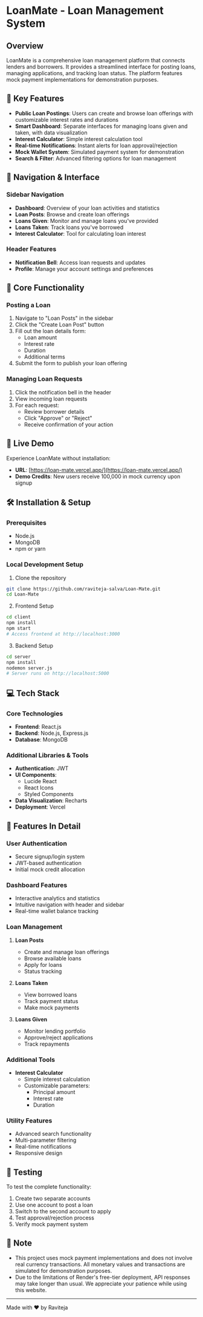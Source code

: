 # LoanMate - Loan Management System

## Overview

LoanMate is a comprehensive loan management platform that connects lenders and borrowers. It provides a streamlined interface for posting loans, managing applications, and tracking loan status. The platform features mock payment implementations for demonstration purposes.

## 🌟 Key Features

- **Public Loan Postings**: Users can create and browse loan offerings with customizable interest rates and durations
- **Smart Dashboard**: Separate interfaces for managing loans given and taken, with data visualization
- **Interest Calculator**: Simple interest calculation tool
- **Real-time Notifications**: Instant alerts for loan approval/rejection
- **Mock Wallet System**: Simulated payment system for demonstration
- **Search & Filter**: Advanced filtering options for loan management

## 📱 Navigation & Interface

### Sidebar Navigation
- **Dashboard**: Overview of your loan activities and statistics
- **Loan Posts**: Browse and create loan offerings
- **Loans Given**: Monitor and manage loans you've provided
- **Loans Taken**: Track loans you've borrowed
- **Interest Calculator**: Tool for calculating loan interest

### Header Features
- **Notification Bell**: Access loan requests and updates
- **Profile**: Manage your account settings and preferences

## 🎯 Core Functionality

### Posting a Loan
1. Navigate to "Loan Posts" in the sidebar
2. Click the "Create Loan Post" button
3. Fill out the loan details form:
   - Loan amount
   - Interest rate
   - Duration
   - Additional terms
4. Submit the form to publish your loan offering

### Managing Loan Requests
1. Click the notification bell in the header
2. View incoming loan requests
3. For each request:
   - Review borrower details
   - Click "Approve" or "Reject"
   - Receive confirmation of your action

## 🚀 Live Demo

Experience LoanMate without installation:
- **URL**: [https://loan-mate.vercel.app/](https://loan-mate.vercel.app/)
- **Demo Credits**: New users receive 100,000 in mock currency upon signup

## 🛠 Installation & Setup

### Prerequisites
- Node.js
- MongoDB
- npm or yarn

### Local Development Setup

1. Clone the repository
```bash
git clone https://github.com/raviteja-salva/Loan-Mate.git
cd Loan-Mate
```

2. Frontend Setup
```bash
cd client
npm install
npm start
# Access frontend at http://localhost:3000
```

3. Backend Setup
```bash
cd server
npm install
nodemon server.js
# Server runs on http://localhost:5000
```

## 💻 Tech Stack

### Core Technologies
- **Frontend**: React.js
- **Backend**: Node.js, Express.js
- **Database**: MongoDB

### Additional Libraries & Tools
- **Authentication**: JWT
- **UI Components**: 
  - Lucide React
  - React Icons
  - Styled Components
- **Data Visualization**: Recharts
- **Deployment**: Vercel

## 🎯 Features In Detail

### User Authentication
- Secure signup/login system
- JWT-based authentication
- Initial mock credit allocation

### Dashboard Features
- Interactive analytics and statistics
- Intuitive navigation with header and sidebar
- Real-time wallet balance tracking

### Loan Management
1. **Loan Posts**
   - Create and manage loan offerings
   - Browse available loans
   - Apply for loans
   - Status tracking

2. **Loans Taken**
   - View borrowed loans
   - Track payment status
   - Make mock payments

3. **Loans Given**
   - Monitor lending portfolio
   - Approve/reject applications
   - Track repayments

### Additional Tools
- **Interest Calculator**
  - Simple interest calculation
  - Customizable parameters:
    - Principal amount
    - Interest rate
    - Duration

### Utility Features
- Advanced search functionality
- Multi-parameter filtering
- Real-time notifications
- Responsive design

## 🧪 Testing

To test the complete functionality:
1. Create two separate accounts
2. Use one account to post a loan
3. Switch to the second account to apply
4. Test approval/rejection process
5. Verify mock payment system

## 📝 Note

* This project uses mock payment implementations and does not involve real currency transactions. All monetary values and transactions are simulated for demonstration purposes.
* Due to the limitations of Render's free-tier deployment, API responses may take longer than usual. We appreciate your patience while using this website.

---

Made with ❤️ by Raviteja